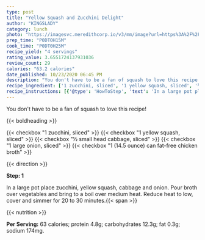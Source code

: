 ```yaml
---
type: post
title: "Yellow Squash and Zucchini Delight"
author: "KINGSLADY"
category: lunch
photo: "https://imagesvc.meredithcorp.io/v3/mm/image?url=https%3A%2F%2Fimages.media-allrecipes.com%2Fuserphotos%2F8292201.jpg"
prep_time: "P0DT0H15M"
cook_time: "P0DT0H25M"
recipe_yield: "4 servings"
rating_value: 3.6551724137931036
review_count: 29
calories: "63.2 calories"
date_published: 10/23/2020 06:45 PM
description: "You don't have to be a fan of squash to love this recipe!"
recipe_ingredient: ['1 zucchini, sliced', '1 yellow squash, sliced', '½ small head cabbage, sliced', '1 large onion, sliced', '1 (14.5 ounce) can fat-free chicken broth']
recipe_instructions: [{'@type': 'HowToStep', 'text': 'In a large pot place zucchini, yellow squash, cabbage and onion.  Pour broth over vegetables and bring to a boil over medium heat.  Reduce heat to low, cover and simmer for 20 to 30 minutes.\n'}]
---
```


You don't have to be a fan of squash to love this recipe! 

{{< boldheading >}}

{{< checkbox "1  zucchini, sliced" >}}
{{< checkbox "1  yellow squash, sliced" >}}
{{< checkbox "½ small head cabbage, sliced" >}}
{{< checkbox "1 large onion, sliced" >}}
{{< checkbox "1 (14.5 ounce) can fat-free chicken broth" >}}


{{< direction >}}

**Step: 1**

In a large pot place zucchini, yellow squash, cabbage and onion.  Pour broth over vegetables and bring to a boil over medium heat.  Reduce heat to low, cover and simmer for 20 to 30 minutes.{{< span >}}

{{< nutrition >}}

**Per Serving:** 63 calories; protein 4.8g; carbohydrates 12.3g; fat 0.3g; sodium 174mg.